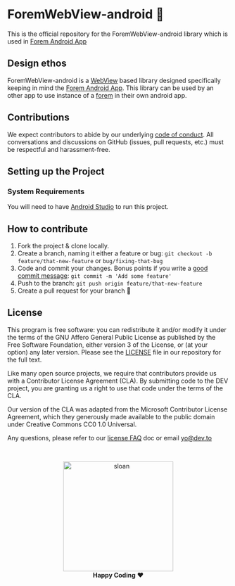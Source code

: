 # ForemWebView-android 💝

This is the official repository for the ForemWebView-android library which is used in [Forem Android App](https://play.google.com/store/apps/details?id=com.forem.android)


## Design ethos

ForemWebView-android is a [WebView](https://developer.android.com/guide/webapps/webview) based library designed specifically keeping in mind the [Forem Android App](https://github.com/forem/forem-android). This library can be used by an other app to use instance of a [forem](https://forem.com/) in their own android app.


## Contributions

We expect contributors to abide by our underlying [code of conduct](./CODE_OF_CONDUCT.md). All conversations and discussions on GitHub (issues, pull requests, etc.) must be respectful and harassment-free.

## Setting up the Project

### System Requirements

You will need to have [Android Studio](https://developer.android.com/studio) to run this project.



<!-- ### Push Notifications [FCM]

For push notification delivery we use [Firebase](https://firebase.google.com/). In order to get the app running locally you'll need a `google-services.json` configuration file from Firebase, otherwise you'll encounter the following error: `File google-services.json is missing. The Google Services Plugin cannot function without it.`

Follow below mentioned steps to get your `google-services.json` file.
1. Sign-up/Sign-In for free on [Firebase]
2. Create a new project, you can name it as `Forem Android` and finish all the steps.
3. Download the `google-services.json` file by following the steps mentioned in [Get config file for your Android app
](https://support.google.com/firebase/answer/7015592?hl=en#zippy=%2Cin-this-article)
4. Copy this file in [app](https://github.com/forem/forem-android/tree/master/app) folder of the project. -->
<!-- 
### Linter: ktlint
We use [ktlint](https://github.com/pinterest/ktlint#installation) for static code analysis to make sure we follow best common practices.

Once installed you can simply use `ktlint` in command-line to check the code for linter issues. You can find all other commands in `ktlint --help`.
 -->
## How to contribute

1.  Fork the project & clone locally.
2.  Create a branch, naming it either a feature or bug: `git checkout -b feature/that-new-feature` or `bug/fixing-that-bug`
3.  Code and commit your changes. Bonus points if you write a [good commit message](https://chris.beams.io/posts/git-commit/): `git commit -m 'Add some feature'`
4.  Push to the branch: `git push origin feature/that-new-feature`
5.  Create a pull request for your branch 🎉

## License

This program is free software: you can redistribute it and/or modify it under the terms of the GNU Affero General Public License as published by the Free Software Foundation, either version 3 of the License, or (at your option) any later version. Please see the [LICENSE](./LICENSE) file in our repository for the full text.

Like many open source projects, we require that contributors provide us with a Contributor License Agreement (CLA). By submitting code to the DEV project, you are granting us a right to use that code under the terms of the CLA.

Our version of the CLA was adapted from the Microsoft Contributor License Agreement, which they generously made available to the public domain under Creative Commons CC0 1.0 Universal.

Any questions, please refer to our [license FAQ](https://docs.dev.to/licensing/) doc or email yo@dev.to

<br/>

<p align="center">
  <img
    alt="sloan"
    width=250px
    src="https://thepracticaldev.s3.amazonaws.com/uploads/user/profile_image/31047/af153cd6-9994-4a68-83f4-8ddf3e13f0bf.jpg"
  />
  <br/>
  <strong>Happy Coding</strong> ❤️
</p>
